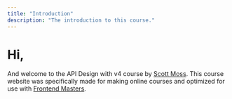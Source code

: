 ```yaml
---
title: "Introduction"
description: "The introduction to this course."
---
```


# Hi,

And welcome to the API Design with v4 course by [Scott Moss][twitter].
This course website was specifically made for making online courses and optimized for use with [Frontend Masters][fem].

[twitter]: https://twitter.com/scotups
[fem]: https://www.frontendmasters.com

